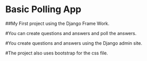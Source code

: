 # Basic Polling App

##My First project using the Django Frame Work. 

#You can create questions and answers and poll the answers.

#You create questions and answers using the Django admin site.

#The project also uses bootstrap for the css file. 

